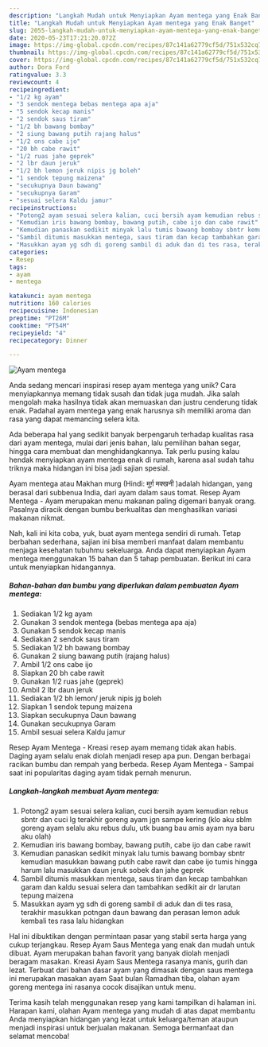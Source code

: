 ```yaml
---
description: "Langkah Mudah untuk Menyiapkan Ayam mentega yang Enak Banget"
title: "Langkah Mudah untuk Menyiapkan Ayam mentega yang Enak Banget"
slug: 2055-langkah-mudah-untuk-menyiapkan-ayam-mentega-yang-enak-banget
date: 2020-05-23T17:21:20.072Z
image: https://img-global.cpcdn.com/recipes/87c141a62779cf5d/751x532cq70/ayam-mentega-foto-resep-utama.jpg
thumbnail: https://img-global.cpcdn.com/recipes/87c141a62779cf5d/751x532cq70/ayam-mentega-foto-resep-utama.jpg
cover: https://img-global.cpcdn.com/recipes/87c141a62779cf5d/751x532cq70/ayam-mentega-foto-resep-utama.jpg
author: Dora Ford
ratingvalue: 3.3
reviewcount: 4
recipeingredient:
- "1/2 kg ayam"
- "3 sendok mentega bebas mentega apa aja"
- "5 sendok kecap manis"
- "2 sendok saus tiram"
- "1/2 bh bawang bombay"
- "2 siung bawang putih rajang halus"
- "1/2 ons cabe ijo"
- "20 bh cabe rawit"
- "1/2 ruas jahe geprek"
- "2 lbr daun jeruk"
- "1/2 bh lemon jeruk nipis jg boleh"
- "1 sendok tepung maizena"
- "secukupnya Daun bawang"
- "secukupnya Garam"
- "sesuai selera Kaldu jamur"
recipeinstructions:
- "Potong2 ayam sesuai selera kalian, cuci bersih ayam kemudian rebus sbntr dan cuci lg terakhir goreng ayam jgn sampe kering (klo aku sblm goreng ayam selalu aku rebus dulu, utk buang bau amis ayam nya baru aku olah)"
- "Kemudian iris bawang bombay, bawang putih, cabe ijo dan cabe rawit"
- "Kemudian panaskan sedikit minyak lalu tumis bawang bombay sbntr kemudian masukkan bawang putih cabe rawit dan cabe ijo tumis hingga harum lalu masukkan daun jeruk sobek dan jahe geprek"
- "Sambil ditumis masukkan mentega, saus tiram dan kecap tambahkan garam dan kaldu sesuai selera dan tambahkan sedikit air dr larutan tepung maizena"
- "Masukkan ayam yg sdh di goreng sambil di aduk dan di tes rasa, terakhir masukkan potngan daun bawang dan perasan lemon aduk kembali tes rasa lalu hidangkan"
categories:
- Resep
tags:
- ayam
- mentega

katakunci: ayam mentega 
nutrition: 160 calories
recipecuisine: Indonesian
preptime: "PT26M"
cooktime: "PT54M"
recipeyield: "4"
recipecategory: Dinner

---
```



![Ayam mentega](https://img-global.cpcdn.com/recipes/87c141a62779cf5d/751x532cq70/ayam-mentega-foto-resep-utama.jpg)

Anda sedang mencari inspirasi resep ayam mentega yang unik? Cara menyiapkannya memang tidak susah dan tidak juga mudah. Jika salah mengolah maka hasilnya tidak akan memuaskan dan justru cenderung tidak enak. Padahal ayam mentega yang enak harusnya sih memiliki aroma dan rasa yang dapat memancing selera kita.

Ada beberapa hal yang sedikit banyak berpengaruh terhadap kualitas rasa dari ayam mentega, mulai dari jenis bahan, lalu pemilihan bahan segar, hingga cara membuat dan menghidangkannya. Tak perlu pusing kalau hendak menyiapkan ayam mentega enak di rumah, karena asal sudah tahu triknya maka hidangan ini bisa jadi sajian spesial.

Ayam mentega atau Makhan murg (Hindi: मुर्ग़ मक्खनी )adalah hidangan, yang berasal dari subbenua India, dari ayam dalam saus tomat. Resep Ayam Mentega - Ayam merupakan menu makanan paling digemari banyak orang. Pasalnya diracik dengan bumbu berkualitas dan menghasilkan variasi makanan nikmat.


Nah, kali ini kita coba, yuk, buat ayam mentega sendiri di rumah. Tetap berbahan sederhana, sajian ini bisa memberi manfaat dalam membantu menjaga kesehatan tubuhmu sekeluarga. Anda dapat menyiapkan Ayam mentega menggunakan 15 bahan dan 5 tahap pembuatan. Berikut ini cara untuk menyiapkan hidangannya.

<!--inarticleads1-->

##### Bahan-bahan dan bumbu yang diperlukan dalam pembuatan Ayam mentega:

1. Sediakan 1/2 kg ayam
1. Gunakan 3 sendok mentega (bebas mentega apa aja)
1. Gunakan 5 sendok kecap manis
1. Sediakan 2 sendok saus tiram
1. Sediakan 1/2 bh bawang bombay
1. Gunakan 2 siung bawang putih (rajang halus)
1. Ambil 1/2 ons cabe ijo
1. Siapkan 20 bh cabe rawit
1. Gunakan 1/2 ruas jahe (geprek)
1. Ambil 2 lbr daun jeruk
1. Sediakan 1/2 bh lemon/ jeruk nipis jg boleh
1. Siapkan 1 sendok tepung maizena
1. Siapkan secukupnya Daun bawang
1. Gunakan secukupnya Garam
1. Ambil sesuai selera Kaldu jamur


Resep Ayam Mentega - Kreasi resep ayam memang tidak akan habis. Daging ayam selalu enak diolah menjadi resep apa pun. Dengan berbagai racikan bumbu dan rempah yang berbeda. Resep Ayam Mentega - Sampai saat ini popularitas daging ayam tidak pernah menurun. 

<!--inarticleads2-->

##### Langkah-langkah membuat Ayam mentega:

1. Potong2 ayam sesuai selera kalian, cuci bersih ayam kemudian rebus sbntr dan cuci lg terakhir goreng ayam jgn sampe kering (klo aku sblm goreng ayam selalu aku rebus dulu, utk buang bau amis ayam nya baru aku olah)
1. Kemudian iris bawang bombay, bawang putih, cabe ijo dan cabe rawit
1. Kemudian panaskan sedikit minyak lalu tumis bawang bombay sbntr kemudian masukkan bawang putih cabe rawit dan cabe ijo tumis hingga harum lalu masukkan daun jeruk sobek dan jahe geprek
1. Sambil ditumis masukkan mentega, saus tiram dan kecap tambahkan garam dan kaldu sesuai selera dan tambahkan sedikit air dr larutan tepung maizena
1. Masukkan ayam yg sdh di goreng sambil di aduk dan di tes rasa, terakhir masukkan potngan daun bawang dan perasan lemon aduk kembali tes rasa lalu hidangkan


Hal ini dibuktikan dengan permintaan pasar yang stabil serta harga yang cukup terjangkau. Resep Ayam Saus Mentega yang enak dan mudah untuk dibuat. Ayam merupakan bahan favorit yang banyak diolah menjadi beragam masakan. Kreasi Ayam Saus Mentega rasanya manis, gurih dan lezat. Terbuat dari bahan dasar ayam yang dimasak dengan saus mentega ini merupakan masakan ayam Saat bulan Ramadhan tiba, olahan ayam goreng mentega ini rasanya cocok disajikan untuk menu. 

Terima kasih telah menggunakan resep yang kami tampilkan di halaman ini. Harapan kami, olahan Ayam mentega yang mudah di atas dapat membantu Anda menyiapkan hidangan yang lezat untuk keluarga/teman ataupun menjadi inspirasi untuk berjualan makanan. Semoga bermanfaat dan selamat mencoba!

